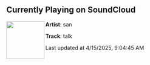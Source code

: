 ## Currently Playing on SoundCloud

[<img align="left" width="100" src="https://i1.sndcdn.com/artworks-9yEbpiPWVWfxV1II-iPwWhQ-t500x500.jpg">](https://soundcloud.com/hassanfilename/talk)

**Artist**: san 

**Track**: talk

Last updated at 4/15/2025, 9:04:45 AM
